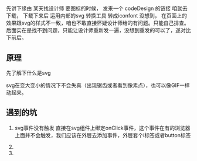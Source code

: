#

 先讲下缘由
 某天找设计师 要图标的时候， 发来一个 codeDesign 的链接 咱就去下载， 下载下来后 运用内部的svg 转换工具 转成iconfont 没想到， 在页面上的效果跟svg的样式不一致，咱也不敢直接怀疑设计师给的有问题。只能自己排查。后面实在是找不到问题，只能让设计师重新发一遍，没想到重发的可以了，遂对比下前后。

## 原理

先了解下什么是svg

svg在变大变小的情况下不会失真（出现锯齿或者看到像素点），也可以像GIF一样动起来。

## 遇到的坑

1. svg事件没有触发
直接在svg组件上绑定onClick事件，这个事件在有的浏览器上面并不会触发，我们应该在外层去添加事件，外层套个i标签或者button标签

2.

3.
